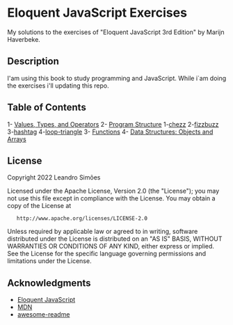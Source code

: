 # Eloquent JavaScript Exercises

My solutions to the exercises of "Eloquent JavaScript 3rd Edition" by Marijn Haverbeke.

## Description

I'am using this book to study programming and JavaScript. While i`am doing the exercises i'll updating this repo.

## Table of Contents

1- [Values, Types, and Operators](./)
2- [Program Structure](./program-structure/loop-triangle.js)
    1-[chezz](./program-structure/chezz.js)
    2-[fizzbuzz](./program-structure/fizzbuzz.js)
    3-[hashtag](./program-structure/hashtag.js)
    4-[loop-triangle](./program-structure/loop-triangle.js)
3- [Functions]()
4- [Data Structures: Objects and Arrays]()

## License

 Copyright 2022 Leandro Simões

   Licensed under the Apache License, Version 2.0 (the "License");
   you may not use this file except in compliance with the License.
   You may obtain a copy of the License at

       http://www.apache.org/licenses/LICENSE-2.0

   Unless required by applicable law or agreed to in writing, software
   distributed under the License is distributed on an "AS IS" BASIS,
   WITHOUT WARRANTIES OR CONDITIONS OF ANY KIND, either express or implied.
   See the License for the specific language governing permissions and
   limitations under the License.

## Acknowledgments

* [Eloquent JavaScript](https://eloquentjavascript.net/)
* [MDN](https://developer.mozilla.org/en-US/)
* [awesome-readme](https://github.com/matiassingers/awesome-readme)


